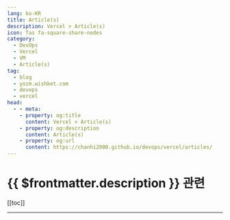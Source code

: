 ```yaml
---
lang: ko-KR
title: Article(s)
description: Vercel > Article(s)
icon: fas fa-square-share-nodes
category:
  - DevOps
  - Vercel
  - VM
  - Article(s)
tag:
  - blog
  - yozm.wishket.com
  - devops
  - vercel
head:
  - - meta:
    - property: og:title
      content: Vercel > Article(s)
    - property: og:description
      content: Article(s)
    - property: og:url
      content: https://chanhi2000.github.io/devops/vercel/articles/
---
```


# {{ $frontmatter.description }} 관련

[[toc]]

---

<TagLinks />